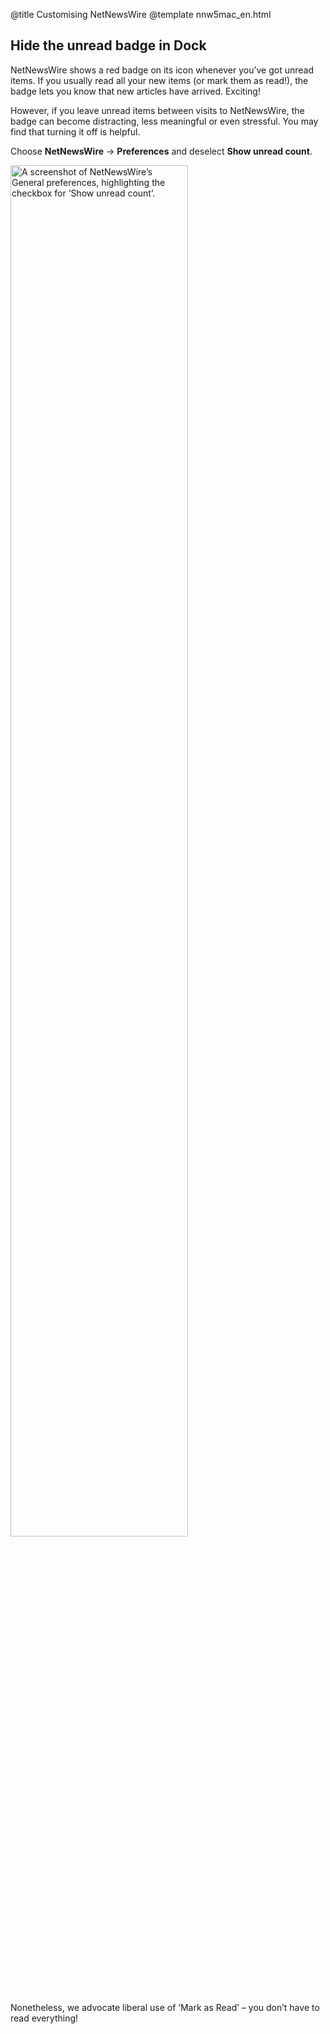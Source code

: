 @title Customising NetNewsWire
@template nnw5mac_en.html

<!-- more topics to be added as more personalisation and customisation options become available -->

Hide the unread badge in Dock
-----------------------------

NetNewsWire shows a red badge on its icon whenever you’ve got unread items. If you usually read all your new items (or mark them as read!), the badge lets you know that new articles have arrived. Exciting!

However, if you leave unread items between visits to NetNewsWire, the badge can become distracting, less meaningful or even stressful. You may find that turning it off is helpful.

Choose **NetNewsWire** → **Preferences** and deselect **Show unread count**.

<img src="../../../images/mac-en-prefs_general_dock_badge.png"
     alt="A screenshot of NetNewsWire’s General preferences, highlighting the checkbox for ‘Show unread count’."
     class="centeredImage"
     width="75%" />

Nonetheless, we advocate liberal use of ‘Mark as Read’ – you don’t have to read everything!